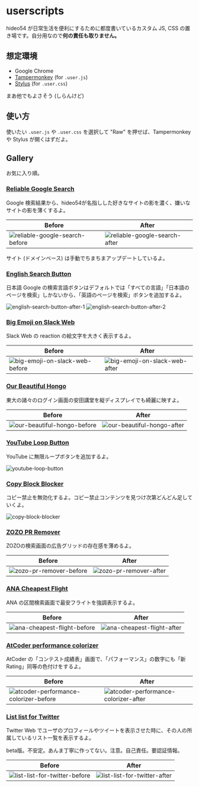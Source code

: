 # userscripts

hideo54 が日常生活を便利にするために都度書いているカスタム JS, CSS の置き場です。自分用なので**何の責任も取りません。**

## 想定環境

* Google Chrome
* [Tampermonkey](https://chrome.google.com/webstore/detail/tampermonkey/dhdgffkkebhmkfjojejmpbldmpobfkfo) (for `.user.js`)
* [Stylus](https://chrome.google.com/webstore/detail/stylus/clngdbkpkpeebahjckkjfobafhncgmne) (for `.user.css`)

まあ他でもよさそう (しらんけど)

## 使い方

使いたい `.user.js` や `.user.css` を選択して "Raw" を押せば、Tampermonkey や Stylus が開くはずだよ。

## Gallery

お気に入り順。

### [Reliable Google Search](https://raw.githubusercontent.com/hideo54/userscripts/master/reliable-google-search.user.js)

Google 検索結果から、hideo54が名指しした好きなサイトの影を濃く、嫌いなサイトの影を薄くするよ。

| Before | After |
| --- | --- |
| ![reliable-google-search-before](screenshots/reliable-google-search-before.png) | ![reliable-google-search-after](screenshots/reliable-google-search-after.png) |

サイト (ドメインベース) は手動でちまちまアップデートしているよ。

### [English Search Button](https://raw.githubusercontent.com/hideo54/userscripts/master/english-search-button.user.js)

日本語 Google の検索言語ボタンはデフォルトでは「すべての言語」「日本語のページを検索」しかないから、「英語のページを検索」ボタンを追加するよ。

![english-search-button-after-1](screenshots/english-search-button-after-1.png)
![english-search-button-after-2](screenshots/english-search-button-after-2.png)

### [Big Emoji on Slack Web](https://raw.githubusercontent.com/hideo54/userscripts/master/big-emoji-on-slack-web.user.css)

Slack Web の reaction の絵文字を大きく表示するよ。

| Before | After |
| --- | --- |
| ![big-emoji-on-slack-web-before](screenshots/big-emoji-on-slack-web-before.png) | ![big-emoji-on-slack-web-after](screenshots/big-emoji-on-slack-web-after.png) |

### [Our Beautiful Hongo](https://raw.githubusercontent.com/hideo54/userscripts/master/our-beautiful-hongo.user.css)

東大の諸々のログイン画面の安田講堂を縦ディスプレイでも綺麗に映すよ。

| Before | After |
| --- | --- |
| ![our-beautiful-hongo-before](screenshots/our-beautiful-hongo-before.png) | ![our-beautiful-hongo-after](screenshots/our-beautiful-hongo-after.png) |

### [YouTube Loop Button](https://raw.githubusercontent.com/hideo54/userscripts/master/youtube-loop-button.user.js)

YouTube に無限ループボタンを追加するよ。

![youtube-loop-button](screenshots/youtube-loop-button.png)

### [Copy Block Blocker](https://raw.githubusercontent.com/hideo54/userscripts/master/copy-block-blocker.user.css)

コピー禁止を無効化するよ。コピー禁止コンテンツを見つけ次第どんどん足していくよ。

![copy-block-blocker](screenshots/copy-block-blocker.png)

### [ZOZO PR Remover](https://raw.githubusercontent.com/hideo54/userscripts/master/zozo-pr-remover.user.js)

ZOZOの検索画面の広告グリッドの存在感を薄めるよ。

| Before | After |
| --- | --- |
| ![zozo-pr-remover-before](screenshots/zozo-pr-remover-before.png) | ![zozo-pr-remover-after](screenshots/zozo-pr-remover-after.png) |=

### [ANA Cheapest Flight](https://raw.githubusercontent.com/hideo54/userscripts/master/ana-cheapest-flight.user.js)

ANA の区間検索画面で最安フライトを強調表示するよ。

| Before | After |
| --- | --- |
| ![ana-cheapest-flight-before](screenshots/ana-cheapest-flight-before.png) | ![ana-cheapest-flight-after](screenshots/ana-cheapest-flight-after.png) |=

### [AtCoder performance colorizer](https://raw.githubusercontent.com/hideo54/userscripts/master/atcoder-performance-colorizer.user.js)

AtCoder の「コンテスト成績表」画面で、「パフォーマンス」の数字にも「新Rating」同等の色付けをするよ。

| Before | After |
| --- | --- |
| ![atcoder-performance-colorizer-before](screenshots/atcoder-performance-colorizer-before.png) | ![atcoder-performance-colorizer-after](screenshots/atcoder-performance-colorizer-after.png) |

### [List list for Twitter](https://raw.githubusercontent.com/hideo54/userscripts/master/list-list-for-twitter.user.js)

Twitter Web でユーザのプロフィールやツイートを表示させた時に、その人の所属しているリスト一覧を表示するよ。

beta版。不安定。あんま丁寧に作ってない。注意。自己責任。要認証情報。

| Before | After |
| --- | --- |
| ![list-list-for-twitter-before](screenshots/list-list-for-twitter-before.png) | ![list-list-for-twitter-after](screenshots/list-list-for-twitter-after.png) |
